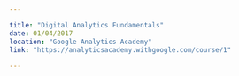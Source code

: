 ```yaml
---

title: "Digital Analytics Fundamentals"
date: 01/04/2017
location: "Google Analytics Academy"
link: "https://analyticsacademy.withgoogle.com/course/1"
 
---
```

